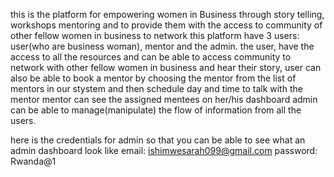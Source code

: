 this is the platform for empowering women in Business through story telling, workshops mentoring and to provide them with the access to community of other fellow women in business to network
this platform have 3 users: user(who are business woman), mentor and the admin.
the user, have the access to all the resources and can be able to access community to network with other fellow women in business and hear their story, user can also be able to book a mentor by choosing the mentor from the list of mentors in our stystem and then schedule day and time to talk with the mentor
mentor can see the assigned mentees on her/his dashboard
admin can be able to manage(manipulate) the flow of information from all the users.

here is the credentials for admin so that you can be able to see what an admin dashboard look like
email: ishimwesarah099@gmail.com
password: Rwanda@1
